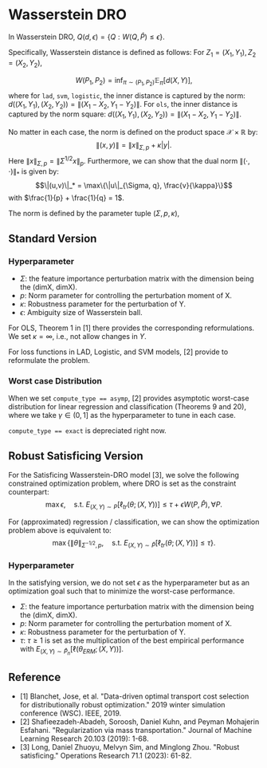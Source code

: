 # Wasserstein DRO
In Wasserstein DRO, 
$Q(d, \epsilon) = \{Q: W(Q, \hat P)\leq \epsilon\}$.

Specifically, Wasserstein distance is defined as follows:
For $Z_1 = (X_1, Y_1), Z_2 = (X_2, Y_2)$, 

$$W(P_1, P_2) = \inf_{\pi \sim (P_1, P_2)}\mathbb{E}_{\pi}[d(X, Y)],$$
where for ``lad``, ``svm``, ``logistic``, the inner distance is captured by the norm: $d((X_1, Y_1), (X_2, Y_2)) = \|(X_1 - X_2, Y_1 - Y_2)\|.$
For ``ols``, the inner distance is captured by the norm square: 
$d((X_1, Y_1), (X_2, Y_2)) = \|(X_1 - X_2, Y_1 - Y_2)\|$. 

No matter in each case, the norm is defined on the product space $\mathcal{X} \times \mathbb{R}$ by:
$$\|(x, y)\| = \|x\|_{\Sigma, p} + \kappa |y|.$$
Here $\|x\|_{\Sigma, p} = \|\Sigma^{1/2}x\|_p$. Furthermore, we can show that the dual norm $\|(\cdot, \cdot)\|_*$ is given by:
$$\|(u,v)\|_* = \max\{\|u\|_{\Sigma, q}, \frac{v}{\kappa}\}$$
with $\frac{1}{p} + \frac{1}{q} = 1$.

The norm is defined by the parameter tuple $(\Sigma, p, \kappa)$,

## Standard Version

### Hyperparameter
* $\Sigma$: the feature importance perturbation matrix with the dimension being the (dimX, dimX).
* $p$: Norm parameter for controlling the perturbation moment of X.
* $\kappa$: Robustness parameter for the perturbation of Y.
* $\epsilon$: Ambiguity size of Wasserstein ball. 

For OLS, Theorem 1 in [1] there provides the corresponding reformulations. We set $\kappa = \infty$, i.e., not allow changes in $Y$. 

For loss functions in LAD, Logistic, and SVM models, [2] provide to reformulate the problem.

### Worst case Distribution
When we set ``compute_type == asymp``, [2] provides asymptotic worst-case distribution for linear regression and classification (Theorems 9 and 20), where we take $\gamma \in (0, 1]$ as the hyperparameter to tune in each case.

``compute_type == exact`` is depreciated right now.

## Robust Satisficing Version

For the Satisficing Wasserstein-DRO model [3], we solve the following constrained optimization problem, where DRO is set as the constraint counterpart:
$$\max {\epsilon,\quad \text{s.t.}~E_{(X,Y) \sim P}[\ell_{tr}(\theta;(X, Y))] \leq \tau + \epsilon W(P, \widehat P), \forall P}.$$

For (approximated) regression / classification, we can show the optimization problem above is equivalent to:
$$\max \{\|\theta\|_{\Sigma^{-1/2},p},\quad \text{s.t.}~ E_{(X,Y) \sim \widehat P}[\ell_{tr}(\theta;(X, Y))] \leq \tau\}.$$

### Hyperparameter
In the satisfying version,  we do not set $\epsilon$ as the hyperparameter but as an optimization goal such that to minimize the worst-case performance. 
* $\Sigma$: the feature importance perturbation matrix with the dimension being the (dimX, dimX).
* $p$: Norm parameter for controlling the perturbation moment of X.
* $\kappa$: Robustness parameter for the perturbation of Y.
* $\tau$: $\tau \geq 1$ is set as the multiplication of the best empirical performance with $E_{(X, Y)\sim \hat P_n}[\ell(\theta_{ERM};(X, Y))]$. 



## Reference
* [1] Blanchet, Jose, et al. "Data-driven optimal transport cost selection for distributionally robust optimization." 2019 winter simulation conference (WSC). IEEE, 2019.
* [2] Shafieezadeh-Abadeh, Soroosh, Daniel Kuhn, and Peyman Mohajerin Esfahani. "Regularization via mass transportation." Journal of Machine Learning Research 20.103 (2019): 1-68.
* [3] Long, Daniel Zhuoyu, Melvyn Sim, and Minglong Zhou. "Robust satisficing." Operations Research 71.1 (2023): 61-82.